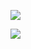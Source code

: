 ![](https://www.nta.go.jp/tmp/70a0c5f3-ecba-4de5-926d-2b7d3cd7068d/images/8f08faf0c6f8417bcc071b05ddc90f5a42ff8cdf91a806a9d84396875a9164bc.jpg)

![](https://www.nta.go.jp/tmp/70a0c5f3-ecba-4de5-926d-2b7d3cd7068d/images/6f86dd338e8d4da6f6f016d6b8210d0cf99ee4807e80edeeee76cc4085b9e30f.jpg)